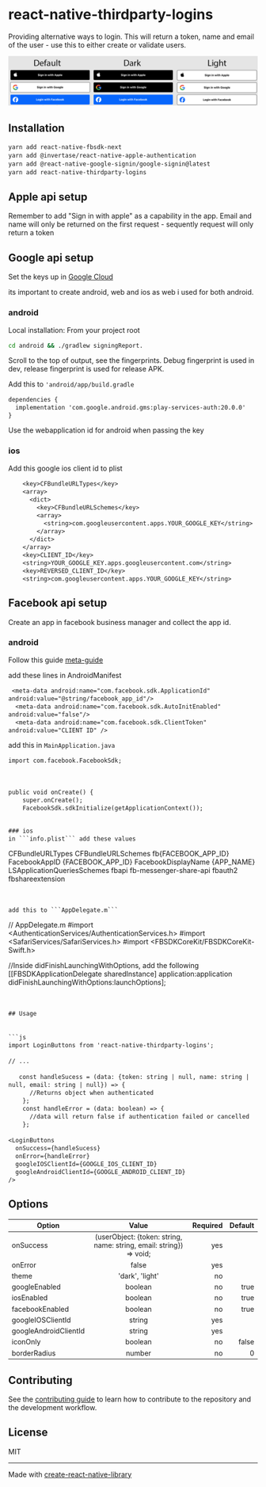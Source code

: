 # react-native-thirdparty-logins

Providing alternative ways to login. This will return a token, name and email of the user - use this to either create or validate users.


<p align="center"> <img src="https://github.com/a-b-riecke/react-native-thirdparty-logins/blob/main/example/assets/ButtonExamples.png" /> </p>

## Installation

```sh
yarn add react-native-fbsdk-next
yarn add @invertase/react-native-apple-authentication
yarn add @react-native-google-signin/google-signin@latest
yarn add react-native-thirdparty-logins
```

## Apple api setup
Remember to add "Sign in with apple" as a capability in the app.
Email and name will only be returned on the first request - sequently request will only return a token

## Google api setup
 Set the keys up in [Google Cloud](https://peerlist.io/blog/engineering/implementing-google-signin-in-react-native#10-possible-problem-developer_error)

 its important to create android, web and ios as web i used for both android. 
 
### android

Local installation:
From your project root 
```sh
cd android && ./gradlew signingReport.
```

Scroll to the top of output, see the fingerprints. Debug fingerprint is used in dev, release fingerprint is used for release APK.

Add this to ```'android/app/build.gradle```
```
dependencies {
  implementation 'com.google.android.gms:play-services-auth:20.0.0'
}
```

Use the webapplication id for android when passing the key





### ios
Add this google ios client id to plist
```
    <key>CFBundleURLTypes</key>
    <array>
      <dict>
        <key>CFBundleURLSchemes</key>
        <array>
          <string>com.googleusercontent.apps.YOUR_GOOGLE_KEY</string>
        </array>
      </dict>
    </array>
    <key>CLIENT_ID</key>
    <string>YOUR_GOOGLE_KEY.apps.googleusercontent.com</string>
    <key>REVERSED_CLIENT_ID</key>
    <string>com.googleusercontent.apps.YOUR_GOOGLE_KEY</string>
```

## Facebook api setup
Create an app in facebook business manager and collect the app id.

### android
Follow this guide [meta-guide](https://developers.facebook.com/quickstarts/500494642785818/?platform=android)

add these lines in AndroidManifest
```
 <meta-data android:name="com.facebook.sdk.ApplicationId" android:value="@string/facebook_app_id"/>
  <meta-data android:name="com.facebook.sdk.AutoInitEnabled" android:value="false"/>
  <meta-data android:name="com.facebook.sdk.ClientToken" android:value="CLIENT ID" />
  ```

add this in ```MainApplication.java```
```
import com.facebook.FacebookSdk;



public void onCreate() {
    super.onCreate();
    FacebookSdk.sdkInitialize(getApplicationContext());
```
```

### ios
in ```info.plist``` add these values
```
<key>CFBundleURLTypes</key>
<array>
  <dict>
    <key>CFBundleURLSchemes</key>
    <array>
      <string>fb{FACEBOOK_APP_ID}</string>
    </array>
  </dict>
</array>
<key>FacebookAppID</key>
<string>{FACEBOOK_APP_ID}</string>
<key>FacebookDisplayName</key>
<string>{APP_NAME}</string>
<key>LSApplicationQueriesSchemes</key>
<array>
  <string>fbapi</string>
  <string>fb-messenger-share-api</string>
  <string>fbauth2</string>
  <string>fbshareextension</string>
</array>
```


add this to ```AppDelegate.m```
```
//  AppDelegate.m
#import <AuthenticationServices/AuthenticationServices.h>
#import <SafariServices/SafariServices.h>
#import <FBSDKCoreKit/FBSDKCoreKit-Swift.h>

 //Inside didFinishLaunchingWithOptions, add the following
  [[FBSDKApplicationDelegate sharedInstance] application:application
                       didFinishLaunchingWithOptions:launchOptions];
```


## Usage


```js
import LoginButtons from 'react-native-thirdparty-logins';

// ...

   const handleSucess = (data: {token: string | null, name: string | null, email: string | null}) => {
      //Returns object when authenticated
    };
    const handleError = (data: boolean) => {
      //data will return false if authentication failed or cancelled
    };

<LoginButtons
  onSuccess={handleSucess}
  onError={handleError}
  googleIOSClientId={GOOGLE_IOS_CLIENT_ID}
  googleAndroidClientId={GOOGLE_ANDROID_CLIENT_ID}
/>
```
 ## Options

| Option        | Value        | Required  | Default |
| ------------- |:-------------:| -----:| -----: |
|onSuccess     |  (userObject: {token: string, name: string, email: string}) => void;| yes | |
|onError           |false | yes |  |
|theme | 'dark', 'light' | no |  |
|googleEnabled | boolean | no | true |
|iosEnabled | boolean | no | true |
|facebookEnabled | boolean | no | true |
|googleIOSClientId | string | yes |  |
|googleAndroidClientId | string | yes |  |
|iconOnly | boolean | no |false |
|borderRadius | number | no | 0 |


## Contributing

See the [contributing guide](CONTRIBUTING.md) to learn how to contribute to the repository and the development workflow.

## License

MIT

---

Made with [create-react-native-library](https://github.com/callstack/react-native-builder-bob)
